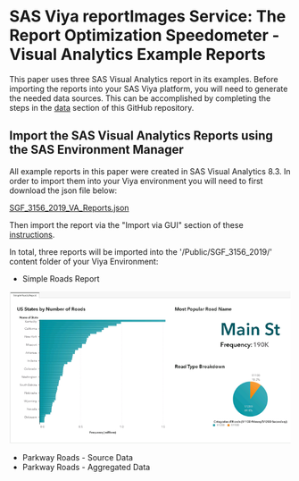# SAS  Viya  reportImages Service: The Report Optimization Speedometer - Visual Analytics Example Reports     

This paper uses three SAS Visual Analytics report in its examples.  Before importing the reports into your SAS Viya platform, you will need to generate the needed data sources.  This can be accomplished by completing the steps in the [data](../Data/README.md) section of this GitHub repository.

## Import the SAS Visual Analytics Reports using the SAS Environment Manager

All example reports in this paper were created in SAS Visual Analytics 8.3.  In order to import them into your Viya environment you will need to first download the json file below:

[SGF_3156_2019_VA_Reports.json](./SGF_3156_2019_VA_Reports.json)

Then import the report via the "Import via GUI" section of these [instructions](https://go.documentation.sas.com/?cdcId=calcdc&cdcVersion=3.4&docsetId=calpromotion&docsetTarget=n0djzpossyj6rrn1vvi1wfvp2qhp.htm&locale=en#p1h997oay4wsjon1uby6m99zzhsx).  

In total, three reports will be imported into the '/Public/SGF_3156_2019/' content folder of your Viya Environment:

* Simple Roads Report

![](./Simple_Roads_Report.png )    

* Parkway Roads - Source Data
* Parkway Roads - Aggregated Data




